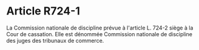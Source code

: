 # Article R724-1

La Commission nationale de discipline prévue à l'article L. 724-2 siège à la Cour de cassation. Elle est dénommée Commission nationale de discipline des juges des tribunaux de commerce.
